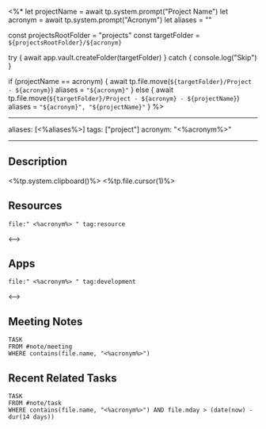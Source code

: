 <%\*
let projectName = await tp.system.prompt("Project Name")
let acronym = await tp.system.prompt("Acronym")
let aliases = ""

const projectsRootFolder = "projects"
const targetFolder = `${projectsRootFolder}/${acronym}`

try {
await app.vault.createFolder(targetFolder)
} catch {
console.log("Skip")
}

if (projectName == acronym) {
await tp.file.move(`${targetFolder}/Project - ${acronym}`)
aliases = `"${acronym}"`
} else
{
await tp.file.move(`${targetFolder}/Project - ${acronym} - ${projectName}`)
aliases = `"${acronym}", "${projectName}"`
}
%>

---

aliases: [<%aliases%>]
tags: ["project"]
acronym: "<%acronym%>"

---

## Description

<%tp.system.clipboard()%>
<%tp.file.cursor(1)%>

## Resources

```expander
file:" <%acronym%> " tag:resource
```

<-->

## Apps

```expander
file:" <%acronym%> " tag:development
```

<-->

## Meeting Notes

```dataview
TASK
FROM #note/meeting
WHERE contains(file.name, "<%acronym%>")
```

## Recent Related Tasks

```dataview
TASK
FROM #note/task
WHERE contains(file.name, "<%acronym%>") AND file.mday > (date(now) - dur(14 days))
```
